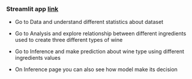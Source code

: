 ### Streamlit app [link](https://ajay-user-streamlit-wine-data-classification-home-n2hqdc.streamlit.app/)

- Go to Data and understand different statistics about dataset

- Go to Analysis and explore relationship between different ingredients used to create three different types of wine

- Go to Inference and make prediction about wine type using different ingredients values

- On Inference page you can also see how model make its decision
